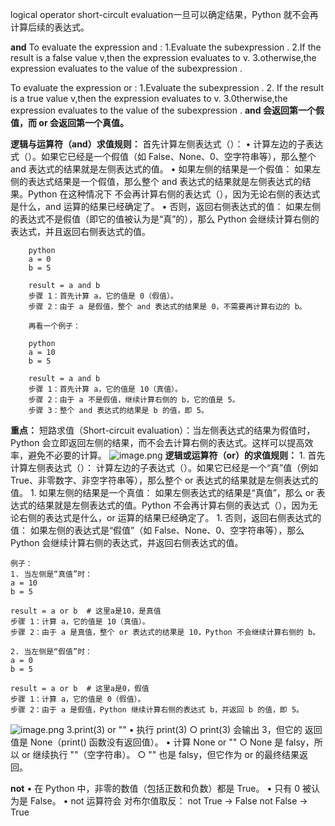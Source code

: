 logical operator
short-circult evaluation一旦可以确定结果，Python 就不会再计算后续的表达式。

**and**
To evaluate the expression <left> and <right>:
1.Evaluate the subexpression <left>.
2.If the result is a false value v,then the expression evaluates to v.
3.otherwise,the expression evaluates to the value of the subexpression <right>.

To evaluate the expression <left> or <right>:
1.Evaluate the subexpression <left>.
2. If the result is a true value v,then the expression evaluates to v.
3.0therwise,the expression evaluates to the value of the subexpression <right>.
**and 会返回第一个假值，而 or 会返回第一个真值。**

**逻辑与运算符（and）求值规则：**
首先计算左侧表达式（<left>）：
	• 计算左边的子表达式（<left>）。如果它已经是一个假值（如 False、None、0、空字符串等），那么整个 and 表达式的结果就是左侧表达式的值。
	• 如果左侧的结果是一个假值：
	如果左侧的表达式结果是一个假值，那么整个 and 表达式的结果就是左侧表达式的结果。Python 在这种情况下 不会再计算右侧的表达式（<right>），因为无论右侧的表达式是什么，and 运算的结果已经确定了。
	• 否则，返回右侧表达式的值：
如果左侧的表达式不是假值（即它的值被认为是“真”的），那么 Python 会继续计算右侧的表达式，并且返回右侧表达式的值。

		python
		a = 0
		b = 5
		
		result = a and b
		步骤 1：首先计算 a，它的值是 0（假值）。
		步骤 2：由于 a 是假值，整个 and 表达式的结果是 0，不需要再计算右边的 b。
		
		再看一个例子：
		
		python
		a = 10
		b = 5
		
		result = a and b
		步骤 1：首先计算 a，它的值是 10（真值）。
		步骤 2：由于 a 不是假值，继续计算右侧的 b，它的值是 5。
		步骤 3：整个 and 表达式的结果是 b 的值，即 5。


**重点：**
短路求值（Short-circuit evaluation）：当左侧表达式的结果为假值时，Python 会立即返回左侧的结果，而不会去计算右侧的表达式。这样可以提高效率，避免不必要的计算。
![image.png](https://cdn.jsdelivr.net/gh/hoo01/image_auto/20250228112417.png)
**逻辑或运算符（or）的求值规则：**
	1. 首先计算左侧表达式（<left>）：
	计算左边的子表达式（<left>）。如果它已经是一个“真”值（例如 True、非零数字、非空字符串等），那么整个 or 表达式的结果就是左侧表达式的值。
	1. 如果左侧的结果是一个真值：
	如果左侧表达式的结果是“真值”，那么 or 表达式的结果就是左侧表达式的值。Python 不会再计算右侧的表达式（<right>），因为无论右侧的表达式是什么，or 运算的结果已经确定了。
	1. 否则，返回右侧表达式的值：
	如果左侧的表达式是“假值”（如 False、None、0、空字符串等），那么 Python 会继续计算右侧的表达式，并返回右侧表达式的值。
		
	例子：
	1. 当左侧是“真值”时：
	a = 10
	b = 5
	
	result = a or b  # 这里a是10，是真值
	步骤 1：计算 a，它的值是 10（真值）。
	步骤 2：由于 a 是真值，整个 or 表达式的结果是 10，Python 不会继续计算右侧的 b。
	
	2. 当左侧是“假值”时：
	a = 0
	b = 5
	
	result = a or b  # 这里a是0，假值
	步骤 1：计算 a，它的值是 0（假值）。
	步骤 2：由于 a 是假值，Python 继续计算右侧的表达式 b，并返回 b 的值，即 5。

![image.png](https://cdn.jsdelivr.net/gh/hoo01/image_auto/20250228112551.png)
	3.print(3) or ""
	• 执行 print(3)
		○ print(3) 会输出 3，但它的 返回值是 None（print() 函数没有返回值）。
	• 计算 None or ""
		○ None 是 falsy，所以 or 继续执行 ""（空字符串）。
		○ "" 也是 falsy，但它作为 or 的最终结果返回。


**not**
• 在 Python 中，非零的数值（包括正数和负数）都是 True。
• 只有 0 被认为是 False。
• not 运算符会 对布尔值取反：
	 not True → False
     not False → True